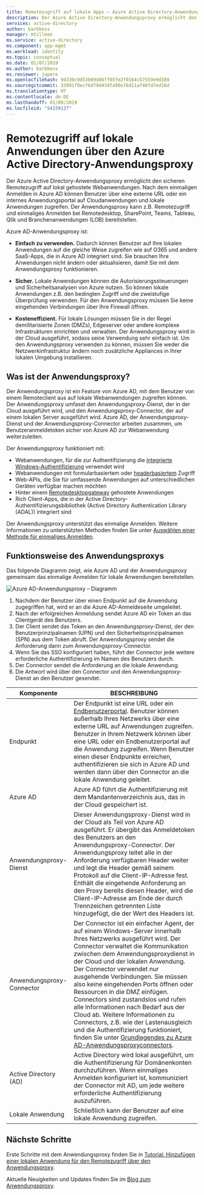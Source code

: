 ```yaml
---
title: Remotezugriff auf lokale Apps – Azure Active Directory-Anwendungsproxy | Microsoft-Dokumentation
description: Der Azure Active Directory-Anwendungsproxy ermöglicht den sicheren Remotezugriff auf lokal gehostete Webanwendungen. Nach dem einmaligen Anmelden in Azure AD können Benutzer über eine externe URL oder ein internes Anwendungsportal auf Cloudanwendungen und lokale Anwendungen zugreifen. Der Anwendungsproxy kann z.B. Remotezugriff und einmaliges Anmelden bei Remotedesktop, SharePoint, Teams, Tableau, Qlik und Branchenanwendungen (LOB) bereitstellen.
services: active-directory
author: barbkess
manager: mtillman
ms.service: active-directory
ms.component: app-mgmt
ms.workload: identity
ms.topic: conceptual
ms.date: 01/07/2019
ms.author: barbkess
ms.reviewer: japere
ms.openlocfilehash: 94330c9d53b69d86ff05fe2f0164cb7559e9d389
ms.sourcegitcommit: 33091f0ecf6d79d434fa90e76d11af48fd7ed16d
ms.translationtype: HT
ms.contentlocale: de-DE
ms.lasthandoff: 01/09/2019
ms.locfileid: "54159127"
---
```

# <a name="remote-access-to-on-premises-applications-through-azure-active-directorys-application-proxy"></a>Remotezugriff auf lokale Anwendungen über den Azure Active Directory-Anwendungsproxy 

Der Azure Active Directory-Anwendungsproxy ermöglicht den sicheren Remotezugriff auf lokal gehostete Webanwendungen. Nach dem einmaligen Anmelden in Azure AD können Benutzer über eine externe URL oder ein internes Anwendungsportal auf Cloudanwendungen und lokale Anwendungen zugreifen. Der Anwendungsproxy kann z.B. Remotezugriff und einmaliges Anmelden bei Remotedesktop, SharePoint, Teams, Tableau, Qlik und Branchenanwendungen (LOB) bereitstellen.

Azure AD-Anwendungsproxy ist:

- **Einfach zu verwenden.** Dadurch können Benutzer auf Ihre lokalen Anwendungen auf die gleiche Weise zugreifen wie auf O365 und andere SaaS-Apps, die in Azure AD integriert sind. Sie brauchen Ihre Anwendungen nicht ändern oder aktualisieren, damit Sie mit dem Anwendungsproxy funktionieren. 

- **Sicher.** Lokale Anwendungen können die Autorisierungssteuerungen und Sicherheitsanalysen von Azure nutzen. So können lokale Anwendungen z.B. den bedingten Zugriff und die zweistufige Überprüfung verwenden. Für den Anwendungsproxy müssen Sie keine eingehenden Verbindungen über Ihre Firewall öffnen.
 
- **Kosteneffizient.** Für lokale Lösungen müssen Sie in der Regel demilitarisierte Zonen (DMZs), Edgeserver oder andere komplexe Infrastrukturen einrichten und verwalten. Der Anwendungsproxy wird in der Cloud ausgeführt, sodass seine Verwendung sehr einfach ist. Um den Anwendungsproxy verwenden zu können, müssen Sie weder die Netzwerkinfrastruktur ändern noch zusätzliche Appliances in Ihrer lokalen Umgebung installieren.

## <a name="what-is-application-proxy"></a>Was ist der Anwendungsproxy?
Der Anwendungsproxy ist ein Feature von Azure AD, mit dem Benutzer von einem Remoteclient aus auf lokale Webanwendungen zugreifen können. Der Anwendungsproxy umfasst den Anwendungsproxy-Dienst, der in der Cloud ausgeführt wird, und den Anwendungsproxy-Connector, der auf einem lokalen Server ausgeführt wird. Azure AD, der Anwendungsproxy-Dienst und der Anwendungsproxy-Connector arbeiten zusammen, um Benutzeranmeldetoken sicher von Azure AD zur Webanwendung weiterzuleiten.

Der Anwendungsproxy funktioniert mit:

* Webanwendungen, für die zur Authentifizierung die [integrierte Windows-Authentifizierung](application-proxy-configure-single-sign-on-with-kcd.md) verwendet wird  
* Webanwendungen mit formularbasiertem oder [headerbasiertem](application-proxy-configure-single-sign-on-with-ping-access.md) Zugriff  
* Web-APIs, die Sie für umfassende Anwendungen auf unterschiedlichen Geräten verfügbar machen möchten  
* Hinter einem [Remotedesktopgateway](application-proxy-integrate-with-remote-desktop-services.md) gehostete Anwendungen  
* Rich Client-Apps, die in der Active Directory-Authentifizierungsbibliothek (Active Directory Authentication Library (ADAL)) integriert sind

Der Anwendungsproxy unterstützt das einmalige Anmelden. Weitere Informationen zu unterstützten Methoden finden Sie unter [Auswählen einer Methode für einmaliges Anmelden](what-is-single-sign-on.md#choosing-a-single-sign-on-method).

## <a name="how-application-proxy-works"></a>Funktionsweise des Anwendungsproxys

Das folgende Diagramm zeigt, wie Azure AD und der Anwendungsproxy gemeinsam das einmalige Anmelden für lokale Anwendungen bereitstellen.

![Azure AD-Anwendungsproxy – Diagramm](./media/application-proxy/azureappproxxy.png)

1. Nachdem der Benutzer über einen Endpunkt auf die Anwendung zugegriffen hat, wird er an die Azure AD-Anmeldeseite umgeleitet. 
2. Nach der erfolgreichen Anmeldung sendet Azure AD ein Token an das Clientgerät des Benutzers.
3. Der Client sendet das Token an den Anwendungsproxy-Dienst, der den Benutzerprinzipalnamen (UPN) und den Sicherheitsprinzipalnamen (SPN) aus dem Token abruft. Der Anwendungsproxy sendet die Anforderung dann zum Anwendungsproxy-Connector.
4. Wenn Sie das SSO konfiguriert haben, führt der Connector jede weitere erforderliche Authentifizierung im Namen des Benutzers durch.
5. Der Connector sendet die Anforderung an die lokale Anwendung.  
6. Die Antwort wird über den Connector und den Anwendungsproxy-Dienst an den Benutzer gesendet.

| Komponente | BESCHREIBUNG |
| --------- | ----------- |
| Endpunkt  | Der Endpunkt ist eine URL oder ein [Endbenutzerportal](end-user-experiences.md). Benutzer können außerhalb Ihres Netzwerks über eine externe URL auf Anwendungen zugreifen. Benutzer in Ihrem Netzwerk können über eine URL oder ein Endbenutzerportal auf die Anwendung zugreifen. Wenn Benutzer einen dieser Endpunkte erreichen, authentifizieren sie sich in Azure AD und werden dann über den Connector an die lokale Anwendung geleitet.|
| Azure AD | Azure AD führt die Authentifizierung mit dem Mandantenverzeichnis aus, das in der Cloud gespeichert ist. |
| Anwendungsproxy-Dienst | Dieser Anwendungsproxy-Dienst wird in der Cloud als Teil von Azure AD ausgeführt. Er übergibt das Anmeldetoken des Benutzers an den Anwendungsproxy-Connector. Der Anwendungsproxy leitet alle in der Anforderung verfügbaren Header weiter und legt die Header gemäß seinem Protokoll auf die Client-IP-Adresse fest. Enthält die eingehende Anforderung an den Proxy bereits diesen Header, wird die Client-IP-Adresse am Ende der durch Trennzeichen getrennten Liste hinzugefügt, die der Wert des Headers ist.|
| Anwendungsproxy-Connector | Der Connector ist ein einfacher Agent, der auf einem Windows-Server innerhalb Ihres Netzwerks ausgeführt wird. Der Connector verwaltet die Kommunikation zwischen dem Anwendungsproxydienst in der Cloud und der lokalen Anwendung. Der Connector verwendet nur ausgehende Verbindungen. Sie müssen also keine eingehenden Ports öffnen oder Ressourcen in die DMZ einfügen. Connectors sind zustandslos und rufen alle Informationen nach Bedarf aus der Cloud ab. Weitere Informationen zu Connectors, z.B. wie der Lastenausgleich und die Authentifizierung funktioniert, finden Sie unter [Grundlegendes zu Azure AD-Anwendungsproxyconnectors](application-proxy-connectors.md).|
| Active Directory (AD) | Active Directory wird lokal ausgeführt, um die Authentifizierung für Domänenkonten durchzuführen. Wenn einmaliges Anmelden konfiguriert ist, kommuniziert der Connector mit AD, um jede weitere erforderliche Authentifizierung auszuführen.
| Lokale Anwendung | Schließlich kann der Benutzer auf eine lokale Anwendung zugreifen. 

## <a name="next-steps"></a>Nächste Schritte
Erste Schritte mit dem Anwendungsproxy finden Sie in [Tutorial: Hinzufügen einer lokalen Anwendung für den Remotezugriff über den Anwendungsproxy](application-proxy-add-on-premises-application.md). 

Aktuelle Neuigkeiten und Updates finden Sie im [Blog zum Anwendungsproxy](https://blogs.technet.com/b/applicationproxyblog/).


